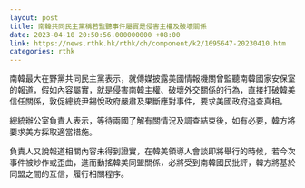 ```yaml
---
layout: post
title: 南韓共同民主黨稱若監聽事件屬實是侵害主權及破壞關係
date: 2023-04-10 20:50:56.000000000 +08:00
link: https://news.rthk.hk/rthk/ch/component/k2/1695647-20230410.htm
categories: rthk
---
```


南韓最大在野黨共同民主黨表示，就傳媒披露美國情報機關曾監聽南韓國家安保室的報道，假如內容屬實，就是侵害南韓主權、破壞外交關係的行為，直接打破韓美信任關係，敦促總統尹錫悅政府嚴肅及果斷應對事件，要求美國政府追查真相。

總統辦公室負責人表示，等待兩國了解有關情況及調查結束後，如有必要，韓方將要求美方採取適當措施。

負責人又說報道相關內容未得到證實，在韓美領導人會談即將舉行的時候，若今次事件被炒作或歪曲，進而動搖韓美同盟關係，必將受到南韓國民批評，韓方將基於同盟之間的互信，履行相關程序。
